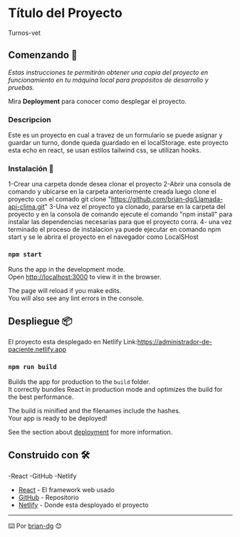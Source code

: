 
# Título del Proyecto
Turnos-vet

## Comenzando 🚀

_Estas instrucciones te permitirán obtener una copia del proyecto en funcionamiento en tu máquina local para propósitos de desarrollo y pruebas._

Mira **Deployment** para conocer como desplegar el proyecto.

### Descripcion
Este es un proyecto en cual a travez de un formulario se puede asignar y guardar un turno, donde queda guardado en el localStorage. 
este proyecto esta echo en react, se usan estilos tailwind css, se utilizan hooks.

### Instalación 🔧
1-Crear una carpeta donde desea clonar el proyecto
2-Abrir una consola de comando y ubicarse en la carpeta anteriormente creada luego clone el proyecto con el comado git clone "https://github.com/brian-dg/Llamada-api-clima.git"
3-Una vez el proyecto ya clonado, pararse en la carpeta del proyecto y en la consola de comando ejecute el comando "npm install" para instalar las dependencias necesarias para que el proyecto corra.
4- una vez terminado el proceso de instalacion ya puede ejecutar en comando npm start y se le abrira el proyecto en el navegador como LocalSHost

### `npm start`

Runs the app in the development mode.\
Open [http://localhost:3000](http://localhost:3000) to view it in the browser.

The page will reload if you make edits.\
You will also see any lint errors in the console.

## Despliegue 📦
El proyecto esta desplegado en Netlify
Link:https://administrador-de-paciente.netlify.app


### `npm run build`

Builds the app for production to the `build` folder.\
It correctly bundles React in production mode and optimizes the build for the best performance.

The build is minified and the filenames include the hashes.\
Your app is ready to be deployed!

See the section about [deployment](https://facebook.github.io/create-react-app/docs/deployment) for more information.


## Construido con 🛠️
-React
-GitHub
-Netlify

* [React](https://es.reactjs.org/) - El framework web usado
* [GitHub](https://github.com) - Repositorio
* [Netlify](https://www.netlify.com) - Donde esta desployado el proyecto

---
⌨️ Por [brian-dg](https://github.com/brian-dg) 😊

